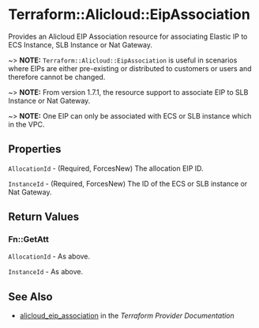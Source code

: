# Terraform::Alicloud::EipAssociation

Provides an Alicloud EIP Association resource for associating Elastic IP to ECS Instance, SLB Instance or Nat Gateway.

~> **NOTE:** `Terraform::Alicloud::EipAssociation` is useful in scenarios where EIPs are either
 pre-existing or distributed to customers or users and therefore cannot be changed.

~> **NOTE:** From version 1.7.1, the resource support to associate EIP to SLB Instance or Nat Gateway.

~> **NOTE:** One EIP can only be associated with ECS or SLB instance which in the VPC.

## Properties

`AllocationId` - (Required, ForcesNew) The allocation EIP ID.

`InstanceId` - (Required, ForcesNew) The ID of the ECS or SLB instance or Nat Gateway.


## Return Values

### Fn::GetAtt

`AllocationId` - As above.

`InstanceId` - As above.

## See Also

* [alicloud_eip_association](https://www.terraform.io/docs/providers/alicloud/r/eip_association.html) in the _Terraform Provider Documentation_